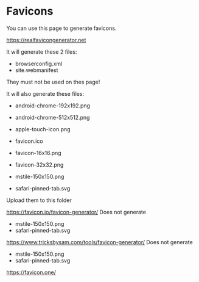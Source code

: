 # Favicons

You can use this page to generate favicons.

https://realfavicongenerator.net


It will generate these 2 files:
- browserconfig.xml
- site.webmanifest

They must not be used on thes page!


It will also generate these files:
- android-chrome-192x192.png
- android-chrome-512x512.png
- apple-touch-icon.png
- favicon.ico
- favicon-16x16.png
- favicon-32x32.png

- mstile-150x150.png
- safari-pinned-tab.svg

Upload them to this folder


https://favicon.io/favicon-generator/
Does not generate 
- mstile-150x150.png
- safari-pinned-tab.svg



https://www.tricksbysam.com/tools/favicon-generator/
Does not generate 
- mstile-150x150.png
- safari-pinned-tab.svg


https://favicon.one/


